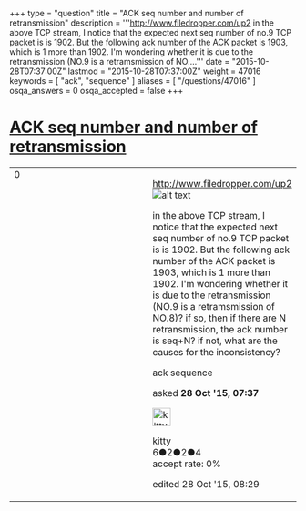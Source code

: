 +++
type = "question"
title = "ACK seq number and number of retransmission"
description = '''http://www.filedropper.com/up2  in the above TCP stream, I notice that the expected next seq number of no.9 TCP packet is is 1902. But the following ack number of the ACK packet is 1903, which is 1 more than 1902. I&#x27;m wondering whether it is due to the retransmission (NO.9 is a retramsmission of NO....'''
date = "2015-10-28T07:37:00Z"
lastmod = "2015-10-28T07:37:00Z"
weight = 47016
keywords = [ "ack", "sequence" ]
aliases = [ "/questions/47016" ]
osqa_answers = 0
osqa_accepted = false
+++

<div class="headNormal">

# [ACK seq number and number of retransmission](/questions/47016/ack-seq-number-and-number-of-retransmission)

</div>

<div id="main-body">

<div id="askform">

<table id="question-table" style="width:100%;"><colgroup><col style="width: 50%" /><col style="width: 50%" /></colgroup><tbody><tr class="odd"><td style="width: 30px; vertical-align: top"><div class="vote-buttons"><div id="post-47016-score" class="post-score" title="current number of votes">0</div><div id="favorite-count" class="favorite-count"></div></div></td><td><div id="item-right"><div class="question-body"><p><a href="http://www.filedropper.com/up2">http://www.filedropper.com/up2</a> <img src="https://osqa-ask.wireshark.org/upfiles/wireshark_JgaJUrQ.png" alt="alt text" /></p><p>in the above TCP stream, I notice that the expected next seq number of no.9 TCP packet is is 1902. But the following ack number of the ACK packet is 1903, which is 1 more than 1902. I'm wondering whether it is due to the retransmission (NO.9 is a retramsmission of NO.8)? if so, then if there are N retransmission, the ack number is seq+N? if not, what are the causes for the inconsistency?</p></div><div id="question-tags" class="tags-container tags">ack sequence</div><div id="question-controls" class="post-controls"></div><div class="post-update-info-container"><div class="post-update-info post-update-info-user"><p>asked <strong>28 Oct '15, 07:37</strong></p><img src="https://secure.gravatar.com/avatar/2203cfcd179ad33d34d4f6f0cdedb4da?s=32&amp;d=identicon&amp;r=g" class="gravatar" width="32" height="32" alt="kitty&#39;s gravatar image" /><p>kitty<br />
<span class="score" title="6 reputation points">6</span><span title="2 badges"><span class="badge1">●</span><span class="badgecount">2</span></span><span title="2 badges"><span class="silver">●</span><span class="badgecount">2</span></span><span title="4 badges"><span class="bronze">●</span><span class="badgecount">4</span></span><br />
<span class="accept_rate" title="Rate of the user&#39;s accepted answers">accept rate:</span> <span title="kitty has no accepted answers">0%</span></p></img></div><div class="post-update-info post-update-info-edited"><p>edited 28 Oct '15, 08:29</p></div></div><div id="comments-container-47016" class="comments-container"></div><div id="comment-tools-47016" class="comment-tools"></div><div class="clear"></div><div id="comment-47016-form-container" class="comment-form-container"></div><div class="clear"></div></div></td></tr></tbody></table>

</div>

</div>

